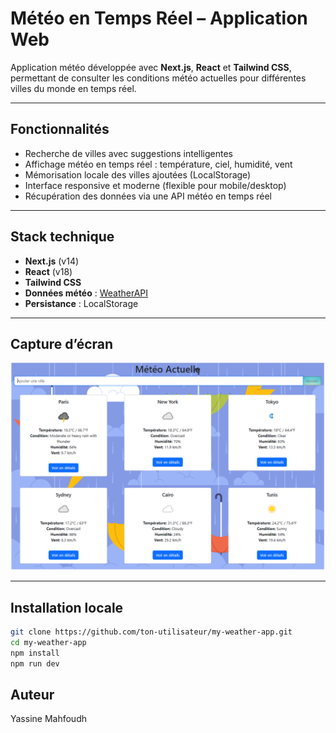 #  Météo en Temps Réel – Application Web

Application météo développée avec **Next.js**, **React** et **Tailwind CSS**, permettant de consulter les conditions météo actuelles pour différentes villes du monde en temps réel.

---

##  Fonctionnalités

-  Recherche de villes avec suggestions intelligentes
-  Affichage météo en temps réel : température, ciel, humidité, vent
-  Mémorisation locale des villes ajoutées (LocalStorage)
-  Interface responsive et moderne (flexible pour mobile/desktop)
-  Récupération des données via une API météo en temps réel

---

##  Stack technique

- **Next.js** (v14)
- **React** (v18)
- **Tailwind CSS**
- **Données météo** : [WeatherAPI](https://www.weatherapi.com/)
- **Persistance** : LocalStorage
---

##  Capture d’écran

![alt text](<interface weather app.png>)

---

##  Installation locale

```bash
git clone https://github.com/ton-utilisateur/my-weather-app.git
cd my-weather-app
npm install
npm run dev
```

## Auteur

Yassine Mahfoudh

